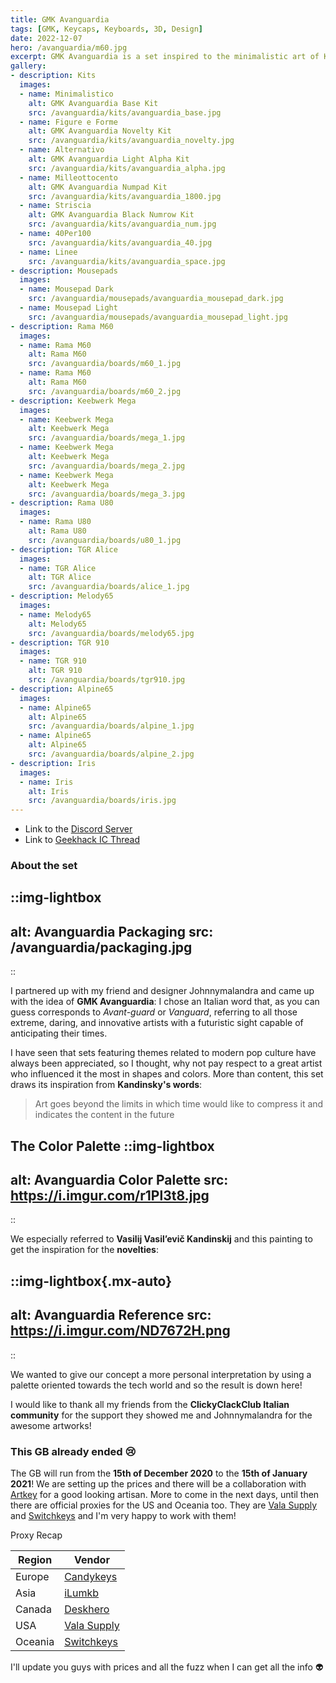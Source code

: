 ```yaml
--- 
title: GMK Avanguardia
tags: [GMK, Keycaps, Keyboards, 3D, Design]
date: 2022-12-07
hero: /avanguardia/m60.jpg
excerpt: GMK Avanguardia is a set inspired to the minimalistic art of Kandinsky with a futuristic twist.
gallery:
- description: Kits
  images:
  - name: Minimalistico
    alt: GMK Avanguardia Base Kit
    src: /avanguardia/kits/avanguardia_base.jpg
  - name: Figure e Forme
    alt: GMK Avanguardia Novelty Kit
    src: /avanguardia/kits/avanguardia_novelty.jpg
  - name: Alternativo
    alt: GMK Avanguardia Light Alpha Kit
    src: /avanguardia/kits/avanguardia_alpha.jpg
  - name: Milleottocento
    alt: GMK Avanguardia Numpad Kit
    src: /avanguardia/kits/avanguardia_1800.jpg
  - name: Striscia
    alt: GMK Avanguardia Black Numrow Kit
    src: /avanguardia/kits/avanguardia_num.jpg
  - name: 40Per100
    src: /avanguardia/kits/avanguardia_40.jpg
  - name: Linee
    src: /avanguardia/kits/avanguardia_space.jpg
- description: Mousepads
  images:
  - name: Mousepad Dark
    src: /avanguardia/mousepads/avanguardia_mousepad_dark.jpg
  - name: Mousepad Light
    src: /avanguardia/mousepads/avanguardia_mousepad_light.jpg
- description: Rama M60
  images:
  - name: Rama M60
    alt: Rama M60
    src: /avanguardia/boards/m60_1.jpg
  - name: Rama M60
    alt: Rama M60
    src: /avanguardia/boards/m60_2.jpg
- description: Keebwerk Mega
  images:
  - name: Keebwerk Mega
    alt: Keebwerk Mega
    src: /avanguardia/boards/mega_1.jpg
  - name: Keebwerk Mega
    alt: Keebwerk Mega
    src: /avanguardia/boards/mega_2.jpg
  - name: Keebwerk Mega
    alt: Keebwerk Mega
    src: /avanguardia/boards/mega_3.jpg
- description: Rama U80
  images:
  - name: Rama U80
    alt: Rama U80
    src: /avanguardia/boards/u80_1.jpg
- description: TGR Alice
  images:
  - name: TGR Alice
    alt: TGR Alice
    src: /avanguardia/boards/alice_1.jpg
- description: Melody65
  images:
  - name: Melody65
    alt: Melody65
    src: /avanguardia/boards/melody65.jpg
- description: TGR 910
  images:
  - name: TGR 910
    alt: TGR 910
    src: /avanguardia/boards/tgr910.jpg
- description: Alpine65
  images:
  - name: Alpine65
    alt: Alpine65
    src: /avanguardia/boards/alpine_1.jpg
  - name: Alpine65
    alt: Alpine65
    src: /avanguardia/boards/alpine_2.jpg
- description: Iris
  images:
  - name: Iris
    alt: Iris
    src: /avanguardia/boards/iris.jpg
---
```


- Link to the [Discord Server](https://discord.gg/Mn2Ty3y)
- Link to [Geekhack IC Thread](https://geekhack.org/index.php?topic=105981.0)

### About the set
::img-lightbox
---
alt: Avanguardia Packaging
src: /avanguardia/packaging.jpg
---
::

I partnered up with my friend and designer Johnnymalandra and came up with the idea of **GMK Avanguardia**:
I chose an Italian word that, as you can guess corresponds to _Avant-guard_ or _Vanguard_,
referring to all those extreme, daring, and innovative artists with a futuristic sight capable of anticipating their times.

I have seen that sets featuring themes related to modern pop culture have always been appreciated, so I thought, why not pay respect to a great artist who influenced it the most in shapes and colors.
More than content, this set draws its inspiration from **Kandinsky's words**:

> Art goes beyond the limits in which time would like to compress it and indicates the content in the future

The Color Palette
::img-lightbox
---
alt: Avanguardia Color Palette
src: https://i.imgur.com/r1Pl3t8.jpg
---
::


We especially referred to **Vasilij Vasil’evič Kandinskij** and this painting to get the inspiration for the **novelties**:

::img-lightbox{.mx-auto}
---
alt: Avanguardia Reference
src: https://i.imgur.com/ND7672H.png
---
::

We wanted to give our concept a more personal interpretation by using a palette oriented towards the tech world and so the result is down here!

I would like to thank all my friends from the **ClickyClackClub Italian community** for the support they showed me and Johnnymalandra for the awesome artworks!
### This GB already ended 😢

The GB will run from the **15th of December 2020** to the **15th of January 2021**!
We are setting up the prices and there will be a collaboration with [Artkey](https://artkeyuniverse.com/) for a good looking artisan.
More to come in the next days, until then there are official proxies for the US and Oceania too. They are [Vala Supply](https://vala.supply/) and [Switchkeys](https://www.switchkeys.com.au/) and I'm very happy to work with them!

Proxy Recap

| Region    | Vendor                               |
| --------- | ------------------------------------ |
| Europe    | [Candykeys](https://candykeys.com/)  |
| Asia      | [iLumkb](https://ilumkb.com/)        |
| Canada    | [Deskhero](https://www.deskhero.ca/) |
| USA       | [Vala Supply](https://vala.supply/)  |
| Oceania   | [Switchkeys](https://www.switchkeys.com.au/)  |

I'll update you guys with prices and all the fuzz when I can get all the info 👽